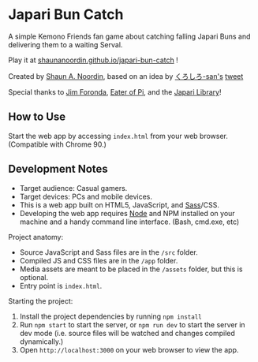 # Japari Bun Catch

A simple Kemono Friends fan game about catching falling Japari Buns and delivering them to a waiting Serval.

Play it at [shaunanoordin.github.io/japari-bun-catch](https://shaunanoordin.github.io/japari-bun-catch/) !

Created by [Shaun A. Noordin](https://shaunanoordin.com), based on an idea by [くろしろ-san's](https://twitter.com/kuro96siro46/) [tweet](https://twitter.com/kuro96siro46/status/1421139739126558722?s=19)

Special thanks to <a href="https://twitter.com/JimForonda" target="_blank">Jim Foronda</a>,
<a href="https://twitter.com/EaterofPi" target="_blank">Eater of Pi</a>,
and the <a href="https://twitter.com/JapariLibrary" target="_blank">Japari Library</a>!

## How to Use

Start the web app by accessing `index.html` from your web browser. (Compatible with Chrome 90.)

## Development Notes

- Target audience: Casual gamers.
- Target devices: PCs and mobile devices.
- This is a web app built on HTML5, JavaScript, and [Sass](https://sass-lang.com/)/CSS.
- Developing the web app requires [Node](https://nodejs.org/) and NPM installed on your machine and a handy command line interface. (Bash, cmd.exe, etc)

Project anatomy:

- Source JavaScript and Sass files are in the `/src` folder.
- Compiled JS and CSS files are in the `/app` folder.
- Media assets are meant to be placed in the `/assets` folder, but this is optional.
- Entry point is `index.html`.

Starting the project:

1. Install the project dependencies by running `npm install`
2. Run `npm start` to start the server, or `npm run dev` to start the server in dev mode (i.e. source files will be watched and changes compiled dynamically.)
3. Open `http://localhost:3000` on your web browser to view the app.
